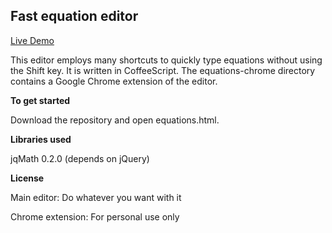 Fast equation editor
---------------

[Live Demo](http://mohd-akram.appspot.com/equations)

This editor employs many shortcuts to quickly type equations without using the Shift key. It is written in CoffeeScript. The equations-chrome directory contains a Google Chrome extension of the editor.

**To get started**

Download the repository and open equations.html.

**Libraries used**

jqMath 0.2.0 (depends on jQuery)

**License**

Main editor: Do whatever you want with it

Chrome extension: For personal use only
